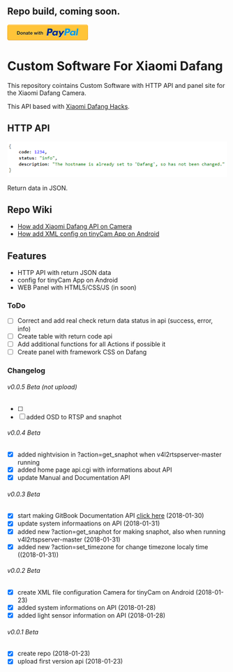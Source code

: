 ## Repo build, coming soon.

[![Donate with PayPal](/assets/donate.en.png)](https://paypal.me/kszere)

# Custom Software For Xiaomi Dafang
This repository cointains Custom Software with HTTP API and panel site for the Xiaomi Dafang Camera.

This API based with [Xiaomi Dafang Hacks](https://github.com/EliasKotlyar/Xiaomi-Dafang-Hacks).

## HTTP API
![API return data with JSON](/assets/api-return-json.png)

Return data in JSON.


## Repo Wiki
* [How add Xiaomi Dafang API on Camera](https://github.com/kszere/Xiaomi-Dafang-API/wiki/How-add-Xiaomi-Dafang-API-on-Camera)
* [How add XML config on tinyCam App on Android](https://github.com/kszere/Xiaomi-Dafang-API/wiki/How-add-XML-config-on-tinyCam-App-on-Android)

## Features
* HTTP API with return JSON data
* config for tinyCam App on Android
* WEB Panel with HTML5/CSS/JS \(in soon\)

### ToDo
* [ ] Correct and add real check return data status in api \(success, error, info\)
* [ ] Create table with return code api
* [ ] Add additional functions for all Actions if possible it
* [ ] Create panel with framework CSS on Dafang

### Changelog
###### v0.0.5 Beta (not upload)
* [ ]
* [ ] added OSD to RTSP and snaphot

###### v0.0.4 Beta
* [x] added nightvision in ?action=get_snaphot when v4l2rtspserver-master running
* [x] added home page api.cgi with informations about API
* [x] update Manual and Documentation API

###### v0.0.3 Beta
* [x] start making GitBook Documentation API [click here](https://kszere.gitbooks.io/xiaomi-dafang-api/content/) \(2018-01-30\)
* [x] update system informaations on API \(2018-01-31\)
* [x] added new ?action=get_snaphot for making snaphot, also when running v4l2rtspserver-master \(2018-01-31\)
* [x] added new ?action=set_timezone for change timezone localy time (\(2018-01-31\))

###### v0.0.2 Beta
* [x] create XML file configuration Camera for tinyCam on Android \(2018-01-23\)
* [x] added system  informations on API \(2018-01-28\)
* [x] added light sensor information on API \(2018-01-28\)

###### v0.0.1 Beta
* [x] create repo \(2018-01-23\)
* [x] upload first version api \(2018-01-23\)
